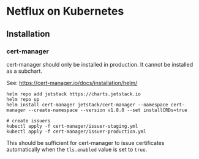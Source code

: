 # Netflux on Kubernetes

## Installation

### cert-manager

cert-manager should only be installed in production. It cannot be installed as a subchart.

See: https://cert-manager.io/docs/installation/helm/

```
helm repo add jetstack https://charts.jetstack.io
helm repo up
helm install cert-manager jetstack/cert-manager --namespace cert-manager --create-namespace --version v1.8.0 --set installCRDs=true

# create issuers
kubectl apply -f cert-manager/issuer-staging.yml
kubectl apply -f cert-manager/issuer-production.yml
```

This should be sufficient for cert-manager to issue certificates automatically when the
`tls.enabled` value is set to `true`.
